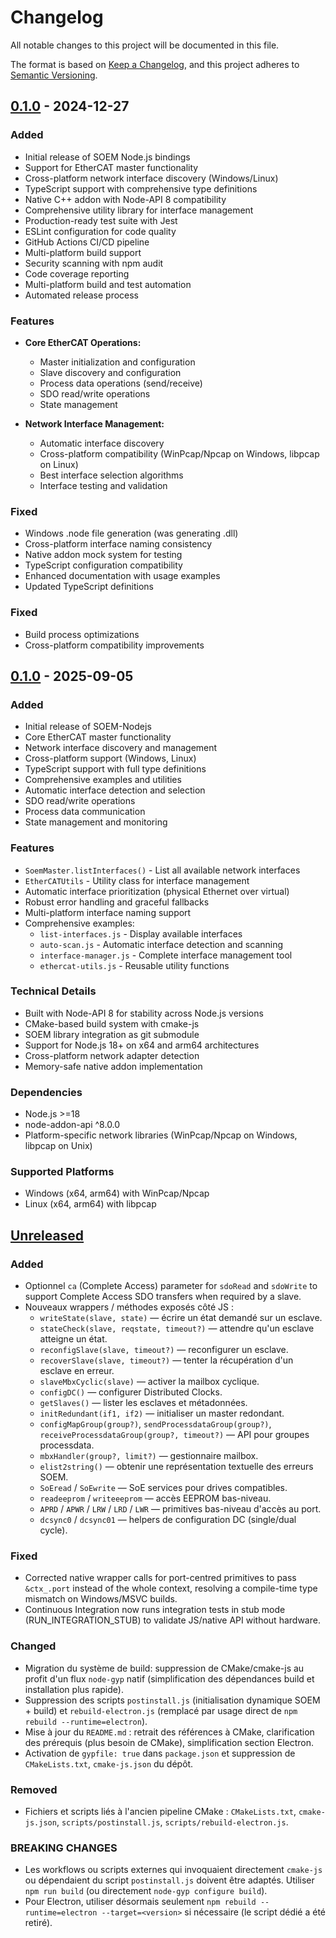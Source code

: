 # Changelog

All notable changes to this project will be documented in this file.

The format is based on [Keep a Changelog](https://keepachangelog.com/en/1.0.0/),
and this project adheres to [Semantic Versioning](https://semver.org/spec/v2.0.0.html).

## [0.1.0] - 2024-12-27

### Added
- Initial release of SOEM Node.js bindings
- Support for EtherCAT master functionality
- Cross-platform network interface discovery (Windows/Linux)
- TypeScript support with comprehensive type definitions
- Native C++ addon with Node-API 8 compatibility
- Comprehensive utility library for interface management
- Production-ready test suite with Jest
- ESLint configuration for code quality
- GitHub Actions CI/CD pipeline
- Multi-platform build support
- Security scanning with npm audit
- Code coverage reporting
- Multi-platform build and test automation
- Automated release process

### Features
- **Core EtherCAT Operations:**
  - Master initialization and configuration
  - Slave discovery and configuration
  - Process data operations (send/receive)
  - SDO read/write operations
  - State management

- **Network Interface Management:**
  - Automatic interface discovery
  - Cross-platform compatibility (WinPcap/Npcap on Windows, libpcap on Linux)
  - Best interface selection algorithms
  - Interface testing and validation

### Fixed
- Windows .node file generation (was generating .dll)
- Cross-platform interface naming consistency
- Native addon mock system for testing
- TypeScript configuration compatibility
- Enhanced documentation with usage examples
- Updated TypeScript definitions

### Fixed
- Build process optimizations
- Cross-platform compatibility improvements

## [0.1.0] - 2025-09-05

### Added
- Initial release of SOEM-Nodejs
- Core EtherCAT master functionality
- Network interface discovery and management
- Cross-platform support (Windows, Linux)
- TypeScript support with full type definitions
- Comprehensive examples and utilities
- Automatic interface detection and selection
- SDO read/write operations
- Process data communication
- State management and monitoring

### Features
- `SoemMaster.listInterfaces()` - List all available network interfaces
- `EtherCATUtils` - Utility class for interface management
- Automatic interface prioritization (physical Ethernet over virtual)
- Robust error handling and graceful fallbacks
- Multi-platform interface naming support
- Comprehensive examples:
  - `list-interfaces.js` - Display available interfaces
  - `auto-scan.js` - Automatic interface detection and scanning
  - `interface-manager.js` - Complete interface management tool
  - `ethercat-utils.js` - Reusable utility functions

### Technical Details
- Built with Node-API 8 for stability across Node.js versions
- CMake-based build system with cmake-js
- SOEM library integration as git submodule
- Support for Node.js 18+ on x64 and arm64 architectures
- Cross-platform network adapter detection
- Memory-safe native addon implementation

### Dependencies
- Node.js >=18
- node-addon-api ^8.0.0
- Platform-specific network libraries (WinPcap/Npcap on Windows, libpcap on Unix)

### Supported Platforms
- Windows (x64, arm64) with WinPcap/Npcap
- Linux (x64, arm64) with libpcap

[Unreleased]: https://github.com/MXASoundNDEv/SOEM-Nodejs/compare/v0.1.0...HEAD
[0.1.0]: https://github.com/MXASoundNDEv/SOEM-Nodejs/releases/tag/v0.1.0

## [Unreleased]

### Added
 - Optionnel `ca` (Complete Access) parameter for `sdoRead` and `sdoWrite` to support Complete Access SDO transfers when required by a slave.
 - Nouveaux wrappers / méthodes exposés côté JS :
   - `writeState(slave, state)` — écrire un état demandé sur un esclave.
   - `stateCheck(slave, reqstate, timeout?)` — attendre qu'un esclave atteigne un état.
   - `reconfigSlave(slave, timeout?)` — reconfigurer un esclave.
   - `recoverSlave(slave, timeout?)` — tenter la récupération d'un esclave en erreur.
   - `slaveMbxCyclic(slave)` — activer la mailbox cyclique.
   - `configDC()` — configurer Distributed Clocks.
   - `getSlaves()` — lister les esclaves et métadonnées.
   - `initRedundant(if1, if2)` — initialiser un master redondant.
   - `configMapGroup(group?)`, `sendProcessdataGroup(group?)`, `receiveProcessdataGroup(group?, timeout?)` — API pour groupes processdata.
   - `mbxHandler(group?, limit?)` — gestionnaire mailbox.
   - `elist2string()` — obtenir une représentation textuelle des erreurs SOEM.
   - `SoEread` / `SoEwrite` — SoE services pour drives compatibles.
   - `readeeprom` / `writeeeprom` — accès EEPROM bas-niveau.
   - `APRD` / `APWR` / `LRW` / `LRD` / `LWR` — primitives bas-niveau d'accès au port.
   - `dcsync0` / `dcsync01` — helpers de configuration DC (single/dual cycle).

### Fixed
- Corrected native wrapper calls for port-centred primitives to pass `&ctx_.port` instead of the whole context, resolving a compile-time type mismatch on Windows/MSVC builds.
 - Continuous Integration now runs integration tests in stub mode (RUN_INTEGRATION_STUB) to validate JS/native API without hardware.

### Changed
- Migration du système de build: suppression de CMake/cmake-js au profit d'un flux `node-gyp` natif (simplification des dépendances build et installation plus rapide).
- Suppression des scripts `postinstall.js` (initialisation dynamique SOEM + build) et `rebuild-electron.js` (remplacé par usage direct de `npm rebuild --runtime=electron`).
- Mise à jour du `README.md` : retrait des références à CMake, clarification des prérequis (plus besoin de CMake), simplification section Electron.
- Activation de `gypfile: true` dans `package.json` et suppression de `CMakeLists.txt`, `cmake-js.json` du dépôt.

### Removed
- Fichiers et scripts liés à l'ancien pipeline CMake : `CMakeLists.txt`, `cmake-js.json`, `scripts/postinstall.js`, `scripts/rebuild-electron.js`.

### BREAKING CHANGES
- Les workflows ou scripts externes qui invoquaient directement `cmake-js` ou dépendaient du script `postinstall.js` doivent être adaptés. Utiliser `npm run build` (ou directement `node-gyp configure build`).
- Pour Electron, utiliser désormais seulement `npm rebuild --runtime=electron --target=<version>` si nécessaire (le script dédié a été retiré).
